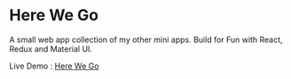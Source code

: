 # Here We Go

A small web app collection of my other mini apps. Build for Fun with React, Redux and Material UI.

Live Demo : [Here We Go](https://jinderbrar.github.io/here-we-go/)
